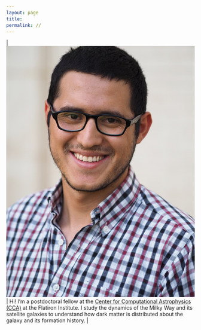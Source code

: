 ```yaml
---
layout: page
title: 
permalink: //
---
```



| <img class="profile-picture" src="./ng.jpg" width="600"> | Hi! I’m a postdoctoral fellow at the [Center for Computational Astrophysics (CCA)](https://www.simonsfoundation.org/flatiron/center-for-computational-astrophysics/) at the Flatiron Institute. I study the dynamics of the Milky Way and its satellite galaxies to understand how dark matter is distributed about the galaxy and its formation history. |

